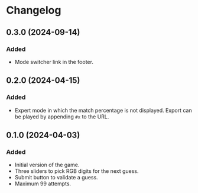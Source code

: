 Changelog
=========

0.3.0 (2024-09-14)
------------------

### Added

- Mode switcher link in the footer.


0.2.0 (2024-04-15)
------------------

### Added

- Expert mode in which the match percentage is not displayed.  Export
  can be played by appending `#x` to the URL.


0.1.0 (2024-04-03)
------------------

### Added

- Initial version of the game.
- Three sliders to pick RGB digits for the next guess.
- Submit button to validate a guess.
- Maximum 99 attempts.
